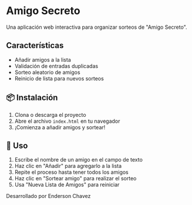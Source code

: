 # Amigo Secreto

Una aplicación web interactiva para organizar sorteos de "Amigo Secreto". 

## Características

- Añadir amigos a la lista
- Validación de entradas duplicadas
- Sorteo aleatorio de amigos
- Reinicio de lista para nuevos sorteos

## 📦 Instalación

1. Clona o descarga el proyecto
2. Abre el archivo `index.html` en tu navegador
3. ¡Comienza a añadir amigos y sortear!

## 🎯 Uso

1. Escribe el nombre de un amigo en el campo de texto
2. Haz clic en "Añadir" para agregarlo a la lista
3. Repite el proceso hasta tener todos los amigos
4. Haz clic en "Sortear amigo" para realizar el sorteo
5. Usa "Nueva Lista de Amigos" para reiniciar

Desarrollado por Enderson Chavez
